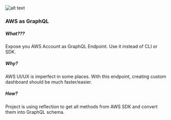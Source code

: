 ![alt text](https://i.kym-cdn.com/photos/images/newsfeed/000/114/139/tumblr_lgedv2Vtt21qf4x93o1_40020110725-22047-38imqt.jpg)


### AWS as GraphQL

##### What???

Expose you AWS Account as GraphQL Endpoint. Use it instead of CLI or SDK.

##### Why?

AWS UI/UX is imperfect in some places. With this endpoint, creating custom dashboard should be much faster/easier.

##### How?

Project is using reflection to get all methods from AWS SDK and convert them into GraphQL schema.
